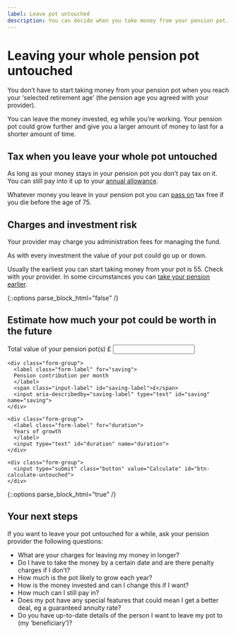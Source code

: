 ```yaml
---
label: Leave pot untouched
description: You can decide when you take money from your pension pot.
---
```

<div class="circle circle--m circle--leave-pot-untouched"></div>

# Leaving your whole pension pot untouched

You don’t have to start taking money from your pension pot when you reach your ‘selected retirement age’ (the pension age you agreed with your provider).

You can leave the money invested, eg while you’re working. Your pension pot could grow further and give you a larger amount of money to last for a shorter amount of time.

## Tax when you leave your whole pot untouched

As long as your money stays in your pension pot you don’t pay tax on it. You can still pay into it up to your [annual allowance](https://www.gov.uk/tax-on-your-private-pension/annual-allowance).

Whatever money you leave in your pension pot you can [pass on](/when-you-die) tax free if you die before the age of 75.

## Charges and investment risk
Your provider may charge you administration fees for managing the fund.

As with every investment the value of your pot could go up or down.

Usually the earliest you can start taking money from your pot is 55. Check with your provider. In some circumstances you can [take your pension earlier](https://www.gov.uk/early-retirement-pension/personal-and-workplace-pensions).

{::options parse_block_html="false" /}
<div class="calculator calculator--in-article js-leave-pot-untouched-calculator">
  <h2>Estimate how much your pot could be worth in the future</h2>

  <form action="/leave-pot-untouched/results" method="get">
    <div class="form-group">
      <label class="form-label" for="pot">
        Total value of your pension pot(s)
      </label>
      <span class="input-label" id="saving-label">£</span>
      <input aria-describedby="pot-label" type="text" id="pot" name="pot">
    </div>

    <div class="form-group">
      <label class="form-label" for="saving">
      Pension contribution per month
      </label>
      <span class="input-label" id="saving-label">£</span>
      <input aria-describedby="saving-label" type="text" id="saving" name="saving">
    </div>

    <div class="form-group">
      <label class="form-label" for="duration">
      Years of growth
      </label>
      <input type="text" id="duration" name="duration">
    </div>

    <div class="form-group">
      <input type="submit" class="button" value="Calculate" id="btn-calculate-untouched">
    </div>
  </form>
</div>
{::options parse_block_html="true" /}

## Your next steps

If you want to leave your pot untouched for a while, ask your pension provider the following questions:

- What are your charges for leaving my money in longer?
- Do I have to take the money by a certain date and are there penalty charges if I don’t?
- How much is the pot likely to grow each year?
- How is the money invested and can I change this if I want?
- How much can I still pay in?
- Does my pot have any special features that could mean I get a better deal, eg a guaranteed annuity rate?
- Do you have up-to-date details of the person I want to leave my pot to (my ‘beneficiary’)?

